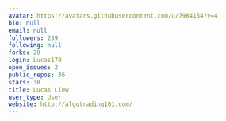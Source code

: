 ```yaml
---
avatar: https://avatars.githubusercontent.com/u/7984154?v=4
bio: null
email: null
followers: 239
following: null
forks: 29
login: Lucas170
open_issues: 2
public_repos: 36
stars: 38
title: Lucas Liew
user_type: User
website: http://algotrading101.com/
---
```

